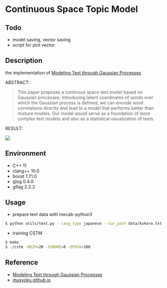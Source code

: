 # Continuous Space Topic Model

## Todo

- model saving, vector saving
- script for plot vector

## Description

the implementation of [Modeling Text through Gaussian Processes](http://chasen.org/~daiti-m/paper/nl213cstm.pdf)

ABSTRACT:
>This paper proposes a continous space text model based on Gaussian processes. Introducing latent coordinates of words over which the Gaussian process is defined, we can encode word correlations directly and lead to a model that performs better than mixture models. Our model would serve as a foundation of more complex text models and also as a statistical visualization of texts.

RESULT:

![](https://seiichiinoue.github.io/img/cstm_result.png)

## Environment

- C++ 11
- clang++ 10.0
- boost 1.71.0
- glog 0.4.0
- gflag 2.2.2

## Usage

- prepare text data with mecab-python3

```bash
$ python utils/text.py --lang_type japanese --tar_path data/kokoro.txt --wakati_path data/kokoro-wakati.txt
```

- training CSTM

```bash
$ make
$ ./cstm -NDIM=20 -IGNORE=0 -EPOCH=100
```

## Reference

- [Modeling Text through Gaussian Processes](http://chasen.org/~daiti-m/paper/nl213cstm.pdf)
- [musyoku.github.io](http://musyoku.github.io/)
